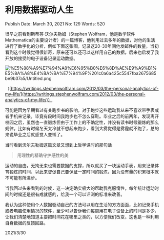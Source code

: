 # 利用数据驱动人生

Publish Date: March 30, 2021
No: 129
Words: 520

很早之前看到斯蒂芬·沃尔夫勒姆（Stephen Wolfram，他是数学软件 Mathematica的主要设计者）的一篇博客，他利用过去多年的数据，对他的生活进行了数字化的分析，例如下面这张图，记录这20-30年间他发邮件的数量。当初看到这个时候觉得很新奇，原来还可以还可以这样用自己的数据，后来也启发了我开放的接受的电子设备记录运动数据。

![%E5%88%A9%E7%94%A8%E6%95%B0%E6%8D%AE%E9%A9%B1%E5%8A%A8%E4%BA%BA%E7%94%9F%201c0a6a425c5547fba2675685be9b37a5/Untitled.png](%E5%88%A9%E7%94%A8%E6%95%B0%E6%8D%AE%E9%A9%B1%E5%8A%A8%E4%BA%BA%E7%94%9F%201c0a6a425c5547fba2675685be9b37a5/Untitled.png)

（[https://writings.stephenwolfram.com/2012/03/the-personal-analytics-of-my-life/](https://writings.stephenwolfram.com/2012/03/the-personal-analytics-of-my-life/)）

可能是因为早期看过有关跑步书的影响，对于跑步这些运动我从来不喜欢带手表或者手机来记录，毕竟有段时间我跑步也不怎么穿鞋。毕业之后的前两年，发现离开校园之后，虽然也一直锻炼但由于工作上的不确定性，并没有读书时候锻炼的那么规律。比如有时候冬天太冷就不想起来跑步，看到大雾觉得是雾霾就不跑了，总的来说毕业之后就感觉人变懒了。

当时看到沃尔夫勒姆这篇文章又想到上哲学课时的那句话

> 用理性的精确守护感性的美
> 

运动的自由，无拘无束也需要数据的支撑，所以就买了一块运动手表，用来记录体育锻炼的时间，以此来督促自己要保证一定时间的锻炼，因为没有量的积累根本就不可能有所进步。

当我回过头来看到的时候，这一决定确实极大的帮助我克服惰性，每年统计运动时间的时候还是很有成就感的，给我一个可以评测的标准来改善。

我认为这种使用个人数据驱动自己的方法可以用在生活的方方面面，比如记录手机或者电脑使用情况的软件，至少可以告诉我们每周用在电子设备上的时间是多少，让我们清楚地知道主要把时间花在哪里之类的，以方便我们改变。这也是一种利用自身数据的反馈回路。

2021/3/30